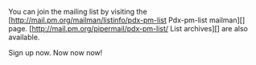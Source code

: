 You can join the mailing list by visiting the [http://mail.pm.org/mailman/listinfo/pdx-pm-list  Pdx-pm-list mailman][] page. [http://mail.pm.org/pipermail/pdx-pm-list/  List archives][] are also available.

Sign up now. Now now now!
